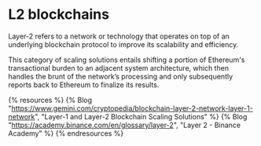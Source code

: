 # L2 blockchains

Layer-2 refers to a network or technology that operates on top of an underlying blockchain protocol to improve its scalability and efficiency.

This category of scaling solutions entails shifting a portion of Ethereum's transactional burden to an adjacent system architecture, which then handles the brunt of the network’s processing and only subsequently reports back to Ethereum to finalize its results.

{% resources %}
  {% Blog "https://www.gemini.com/cryptopedia/blockchain-layer-2-network-layer-1-network", "Layer-1 and Layer-2 Blockchain Scaling Solutions" %}
  {% Blog "https://academy.binance.com/en/glossary/layer-2", "Layer 2 - Binance Academy" %}
{% endresources %}
